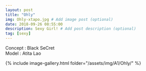 ```yaml
---
layout: post
title: "Ohly"
img: Ohly-xtapo.jpg # Add image post (optional)
date: 2018-09-26 08:55:00
description: Sexy Girl! # Add post description (optional)
tag: [sexy]
---
```

Concept : Black SeCret  
Model : Atita Lao  

{% include image-gallery.html folder="/assets/img/A1/Ohly/" %}
